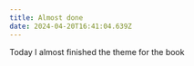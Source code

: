 ```yaml
---
title: Almost done
date: 2024-04-20T16:41:04.639Z
---
```


Today I almost finished the theme for the book
